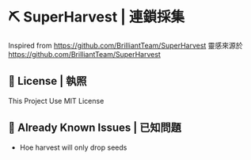 # ⛏️ SuperHarvest | 連鎖採集
Inspired from https://github.com/BrilliantTeam/SuperHarvest
靈感來源於 https://github.com/BrilliantTeam/SuperHarvest
## 🪪 License | 執照
This Project Use MIT License
## 🥲 Already Known Issues | 已知問題
- Hoe harvest will only drop seeds